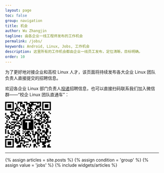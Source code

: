 ```yaml
---
layout: page
toc: false
group: navigation
title: 机会
author: Wu Zhangjin
tagline: 由各企业一线工程师发布的工作机会
permalink: /jobs/
keywords: Android, Linux, Jobs, 工作机会
description: 这里所有的工作机会都由企业一线员工发布，定位清晰，目标明确。
order: 10
---
```


为了更好地对接企业和高校 Linux 人才，该页面将持续发布各大企业 Linux 团队负责人直接提交的招聘信息。

欢迎各企业 Linux 部门负责人[投递](/post)招聘信息，也可以直接扫码联系我们加入微信群——“校企 Linux 团队直通车”：

![tinylab wechat](/images/wechat/tinylab.jpg)

<hr>

<section id="home">
  {% assign articles = site.posts %}
  {% assign condition = 'group' %}
  {% assign value = 'jobs' %}
  {% include widgets/articles %}
</section>
